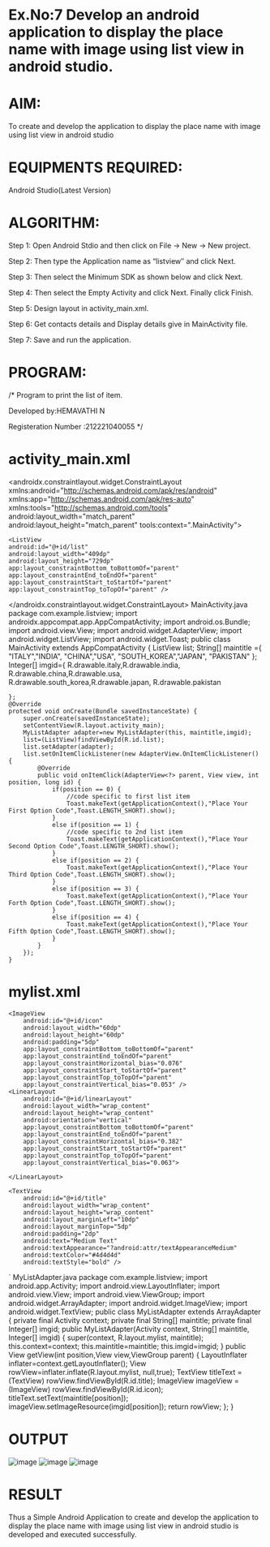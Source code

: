 # Ex.No:7 Develop an android application to display the place name with image using list view in android studio.
# AIM:
To create and develop the application to display the place name with image using list view in android studio

# EQUIPMENTS REQUIRED:
Android Studio(Latest Version)

# ALGORITHM:
Step 1: Open Android Stdio and then click on File -> New -> New project.

Step 2: Then type the Application name as “listview″ and click Next.

Step 3: Then select the Minimum SDK as shown below and click Next.

Step 4: Then select the Empty Activity and click Next. Finally click Finish.

Step 5: Design layout in activity_main.xml.

Step 6: Get contacts details and Display details give in MainActivity file.

Step 7: Save and run the application.

# PROGRAM:
/* Program to print the list of item.

Developed by:HEMAVATHI N

Registeration Number :212221040055 */

# activity_main.xml
<?xml version="1.0" encoding="utf-8"?>
<androidx.constraintlayout.widget.ConstraintLayout xmlns:android="http://schemas.android.com/apk/res/android"
    xmlns:app="http://schemas.android.com/apk/res-auto"
    xmlns:tools="http://schemas.android.com/tools"
    android:layout_width="match_parent"
    android:layout_height="match_parent"
    tools:context=".MainActivity">

    <ListView
    android:id="@+id/list"
    android:layout_width="409dp"
    android:layout_height="729dp"
    app:layout_constraintBottom_toBottomOf="parent"
    app:layout_constraintEnd_toEndOf="parent"
    app:layout_constraintStart_toStartOf="parent"
    app:layout_constraintTop_toTopOf="parent" />

</androidx.constraintlayout.widget.ConstraintLayout>
MainActivity.java
package com.example.listview;
import androidx.appcompat.app.AppCompatActivity;
import android.os.Bundle;
import android.view.View;
import android.widget.AdapterView;
import android.widget.ListView;
import android.widget.Toast;
public class MainActivity extends AppCompatActivity {
    ListView list;
    String[] maintitle ={
            "ITALY","INDIA",
            "CHINA","USA",
            "SOUTH_KOREA","JAPAN",
            "PAKISTAN"
    };
    Integer[] imgid={
            R.drawable.italy,R.drawable.india,
            R.drawable.china,R.drawable.usa,
            R.drawable.south_korea,R.drawable.japan,
            R.drawable.pakistan

    };
    @Override
    protected void onCreate(Bundle savedInstanceState) {
        super.onCreate(savedInstanceState);
        setContentView(R.layout.activity_main);
        MyListAdapter adapter=new MyListAdapter(this, maintitle,imgid);
        list=(ListView)findViewById(R.id.list);
        list.setAdapter(adapter);
        list.setOnItemClickListener(new AdapterView.OnItemClickListener() {
            @Override
            public void onItemClick(AdapterView<?> parent, View view, int position, long id) {
                if(position == 0) {
                    //code specific to first list item
                    Toast.makeText(getApplicationContext(),"Place Your First Option Code",Toast.LENGTH_SHORT).show();
                }
                else if(position == 1) {
                    //code specific to 2nd list item
                    Toast.makeText(getApplicationContext(),"Place Your Second Option Code",Toast.LENGTH_SHORT).show();
                }
                else if(position == 2) {
                    Toast.makeText(getApplicationContext(),"Place Your Third Option Code",Toast.LENGTH_SHORT).show();
                }
                else if(position == 3) {
                    Toast.makeText(getApplicationContext(),"Place Your Forth Option Code",Toast.LENGTH_SHORT).show();
                }
                else if(position == 4) {
                    Toast.makeText(getApplicationContext(),"Place Your Fifth Option Code",Toast.LENGTH_SHORT).show();
                }
            }
        });
    }
# mylist.xml
<?xml version="1.0" encoding="utf-8"?>
<LinearLayout xmlns:android="http://schemas.android.com/apk/res/android"
    android:layout_width="match_parent"
    android:layout_height="match_parent"
    xmlns:app="http://schemas.android.com/apk/res-auto">

    <ImageView
        android:id="@+id/icon"
        android:layout_width="60dp"
        android:layout_height="60dp"
        android:padding="5dp"
        app:layout_constraintBottom_toBottomOf="parent"
        app:layout_constraintEnd_toEndOf="parent"
        app:layout_constraintHorizontal_bias="0.076"
        app:layout_constraintStart_toStartOf="parent"
        app:layout_constraintTop_toTopOf="parent"
        app:layout_constraintVertical_bias="0.053" />
    <LinearLayout
        android:id="@+id/linearLayout"
        android:layout_width="wrap_content"
        android:layout_height="wrap_content"
        android:orientation="vertical"
        app:layout_constraintBottom_toBottomOf="parent"
        app:layout_constraintEnd_toEndOf="parent"
        app:layout_constraintHorizontal_bias="0.382"
        app:layout_constraintStart_toStartOf="parent"
        app:layout_constraintTop_toTopOf="parent"
        app:layout_constraintVertical_bias="0.063">

    </LinearLayout>

    <TextView
        android:id="@+id/title"
        android:layout_width="wrap_content"
        android:layout_height="wrap_content"
        android:layout_marginLeft="10dp"
        android:layout_marginTop="5dp"
        android:padding="2dp"
        android:text="Medium Text"
        android:textAppearance="?android:attr/textAppearanceMedium"
        android:textColor="#4d4d4d"
        android:textStyle="bold" />
`
</LinearLayout>
MyListAdapter.java
package com.example.listview;
import android.app.Activity;
import android.view.LayoutInflater;
import android.view.View;
import android.view.ViewGroup;
import android.widget.ArrayAdapter;
import android.widget.ImageView;
import android.widget.TextView;
public class MyListAdapter extends ArrayAdapter<String> {
private final Activity context;
private final String[] maintitle;
private final Integer[] imgid;
public MyListAdapter(Activity context, String[] maintitle, Integer[] imgid) {
        super(context, R.layout.mylist, maintitle);
        this.context=context;
        this.maintitle=maintitle;
        this.imgid=imgid;
        }
public View getView(int position,View view,ViewGroup parent) {
        LayoutInflater inflater=context.getLayoutInflater();
        View rowView=inflater.inflate(R.layout.mylist, null,true);
        TextView titleText = (TextView) rowView.findViewById(R.id.title);
        ImageView imageView = (ImageView) rowView.findViewById(R.id.icon);
        titleText.setText(maintitle[position]);
        imageView.setImageResource(imgid[position]);
        return rowView;
        };
}
# OUTPUT
![image](https://github.com/Hemavathi131/EXP-07/assets/128135323/4355c3b5-53cd-49de-86c6-e9eebe452503)
![image](https://github.com/Hemavathi131/EXP-07/assets/128135323/ff8b17f7-1141-490f-8ca2-f6518ab3921c)
![image](https://github.com/Hemavathi131/EXP-07/assets/128135323/529c4ec9-10f3-46b9-905c-d84016f5b873)
# RESULT
Thus a Simple Android Application to create and develop the application to display the place name with image using list view in android studio is developed and executed successfully.
